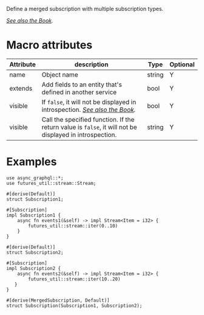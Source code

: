 Define a merged subscription with multiple subscription types.

*[See also the Book](https://async-graphql.github.io/async-graphql/en/merging_objects.html).*

# Macro attributes

| Attribute | description                                                                                                                                     | Type   | Optional |
|-----------|-------------------------------------------------------------------------------------------------------------------------------------------------|--------|----------|
| name      | Object name                                                                                                                                     | string | Y        |
| extends   | Add fields to an entity that's defined in another service                                                                                       | bool   | Y        |
| visible   | If `false`, it will not be displayed in introspection. *[See also the Book](https://async-graphql.github.io/async-graphql/en/visibility.html).* | bool   | Y        |
| visible   | Call the specified function. If the return value is `false`, it will not be displayed in introspection.                                         | string | Y        |

# Examples

```rust, ignore
use async_graphql::*;
use futures_util::stream::Stream;

#[derive(Default)]
struct Subscription1;

#[Subscription]
impl Subscription1 {
    async fn events1(&self) -> impl Stream<Item = i32> {
        futures_util::stream::iter(0..10)
    }
}

#[derive(Default)]
struct Subscription2;

#[Subscription]
impl Subscription2 {
    async fn events2(&self) -> impl Stream<Item = i32> {
        futures_util::stream::iter(10..20)
   }
}

#[derive(MergedSubscription, Default)]
struct Subscription(Subscription1, Subscription2);
```
